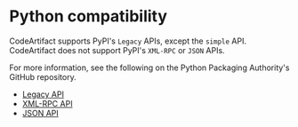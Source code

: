 # Python compatibility<a name="python-compatibility"></a>

 CodeArtifact supports PyPI's `Legacy` APIs, except the `simple` API\. CodeArtifact does not support PyPI's `XML-RPC` or `JSON` APIs\. 

For more information, see the following on the Python Packaging Authority's GitHub repository\.
+ [Legacy API](https://github.com/pypa/warehouse/blob/master/docs/api-reference/legacy.rst)
+ [XML\-RPC API](https://github.com/pypa/warehouse/blob/master/docs/api-reference/xml-rpc.rst)
+ [JSON API](https://github.com/pypa/warehouse/blob/master/docs/api-reference/json.rst)